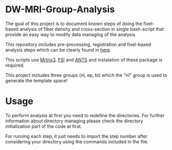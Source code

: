# DW-MRI-Group-Analysis
The goal of this project is to document known steps of doing the fixel-based analysis of fiber density and cross-section in single bash-script that provide an easy way to modify data managing of the analysis.

This repository includes pre-processing, registration and fixel-based analysis steps which can be clearly found in [here](https://mrtrix.readthedocs.io/en/latest/index.html).

This scripts use [Mrtrix3](https://github.com/MRtrix3/mrtrix3), [FSl](https://fsl.fmrib.ox.ac.uk/fsl/fslwiki/FslInstallation) and [ANTS](http://stnava.github.io/ANTs/) and instalation of these package is required.

This project includes three groups (nl, ep, bi) which the "nl" group is used to generate the template space!
# Usage
To perform analysis at first you need to redefine the directories. For further information about directory managing please check the directory initialization part of the code at first.

For running each step, it just needs to import the step number after considering your directory using the commands included in the file.

